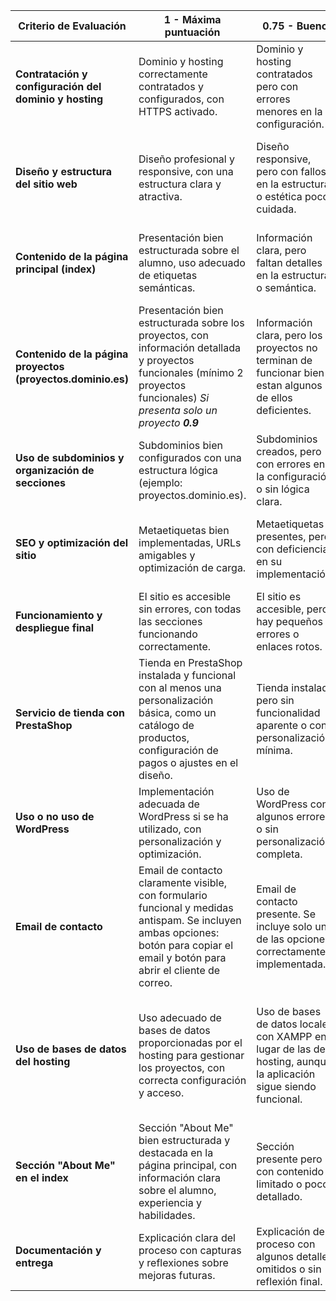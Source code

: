 | Criterio de Evaluación                                 | 1 - Máxima puntuación | 0.75 - Bueno | 0.5 - Regular | 0.25 - Deficiente | 0 - Falta Contenido |
|-------------------------------------------------------|------------------------|--------------|--------------|------------------|----------------|
| **Contratación y configuración del dominio y hosting** | Dominio y hosting correctamente contratados y configurados, con HTTPS activado. | Dominio y hosting contratados pero con errores menores en la configuración. | Dominio o hosting contratados pero mal configurados o sin HTTPS. | No se contrató dominio o hosting, o la configuración es incorrecta. | No hay dominio ni hosting, no se ha intentado implementar. |
| **Diseño y estructura del sitio web**                 | Diseño profesional y responsive, con una estructura clara y atractiva. | Diseño responsive, pero con fallos en la estructura o estética poco cuidada. | Diseño básico, no completamente responsive o con fallos evidentes. | Diseño desorganizado, no responsive o con fallos graves de estructura. | No hay diseño, solo una página vacía o con contenido mínimo sin estructura. |
| **Contenido de la página principal (index)**          | Presentación bien estructurada sobre el alumno, uso adecuado de etiquetas semánticas. | Información clara, pero faltan detalles en la estructura o semántica. | Información poco estructurada o con etiquetas mal usadas. | Información confusa o mal organizada sin uso de etiquetas adecuadas. | No hay contenido en la página principal. |
| **Contenido de la página proyectos (proyectos.dominio.es)** | Presentación bien estructurada sobre los proyectos, con información detallada y proyectos funcionales (mínimo 2 proyectos funcionales) *Si presenta solo un proyecto **0.9*** | Información clara, pero los proyectos no terminan de funcionar bien o estan algunos de ellos deficientes. | Presenta un proyecto agenda y funciona bien o  muestra proyectos en el idex. | Información mal organizada proyectos con errores. | No hay una sección de proyectos o no presenta contenido de ningun tipo. |
| **Uso de subdominios y organización de secciones**    | Subdominios bien configurados con una estructura lógica (ejemplo: proyectos.dominio.es). | Subdominios creados, pero con errores en la configuración o sin lógica clara. | Subdominios mal configurados o usados de manera incorrecta. | No hay subdominios o están completamente mal configurados. | No se han creado subdominios. |
| **SEO y optimización del sitio**                      | Metaetiquetas bien implementadas, URLs amigables y optimización de carga. | Metaetiquetas presentes, pero con deficiencias en su implementación. | Faltan algunas metaetiquetas clave y el SEO no está bien optimizado. | No hay optimización SEO, faltan metaetiquetas clave. | No se ha aplicado ninguna optimización ni metaetiquetas. |
| **Funcionamiento y despliegue final**                 | El sitio es accesible sin errores, con todas las secciones funcionando correctamente. | El sitio es accesible, pero hay pequeños errores o enlaces rotos. | El sitio tiene varios errores o secciones que no cargan correctamente. | El sitio no es accesible o tiene errores críticos. | No hay sitio web desplegado. |
| **Servicio de tienda con PrestaShop** | Tienda en PrestaShop instalada y funcional con al menos una personalización básica, como un catálogo de productos, configuración de pagos o ajustes en el diseño. | Tienda instalada pero sin funcionalidad aparente o con personalización mínima. | Presenta PrestaShop instalado pero sin configuración personalizada, dejando el diseño y productos por defecto. | Instalación de PrestaShop incompleta o con errores que impiden su funcionamiento. | No hay ninguna mención o intento de implementar una tienda con PrestaShop. |
| **Uso o no uso de WordPress**                         | Implementación adecuada de WordPress si se ha utilizado, con personalización y optimización. | Uso de WordPress con algunos errores o sin personalización completa. | WordPress instalado, pero sin configuración adecuada ni personalización. | No se ha utilizado WordPress o está mal configurado. | No hay WordPress instalado. |
| **Email de contacto**                                 | Email de contacto claramente visible, con formulario funcional y medidas antispam. Se incluyen ambas opciones: botón para copiar el email y botón para abrir el cliente de correo.| Email de contacto presente. Se incluye solo una de las opciones correctamente implementada. | Email de contacto poco visible o sin formulario adecuado. No hay ninguna funcionalidad relacionada con el email. | No hay email de contacto en la página. | No hay ninguna forma de contacto. |
| **Uso de bases de datos del hosting** | Uso adecuado de bases de datos proporcionadas por el hosting para gestionar los proyectos, con correcta configuración y acceso. | Uso de bases de datos locales con XAMPP en lugar de las del hosting, aunque la aplicación sigue siendo funcional. | Uso de herramientas externas para gestionar la información, pero con al menos una base de datos funcional en el hosting. | Uso inadecuado o configuración incorrecta de la base de datos del hosting, afectando la funcionalidad del proyecto. | No se ha usado ninguna base de datos ni herramienta de gestión de datos. |
| **Sección "About Me" en el index** | Sección "About Me" bien estructurada y destacada en la página principal, con información clara sobre el alumno, experiencia y habilidades. | Sección presente pero con contenido limitado o poco detallado. | Sección presente pero sin estructura clara o con información desorganizada. | Sección mal ubicada, con información insuficiente o confusa. | No hay sección "About Me" en el index. |
| **Documentación y entrega**                           | Explicación clara del proceso con capturas y reflexiones sobre mejoras futuras. | Explicación del proceso con algunos detalles omitidos o sin reflexión final. | Explicación muy breve o sin documentación adecuada. | No se entrega documentación o es incompleta y sin detalles relevantes. | No se entrega ningún documento explicativo. |
